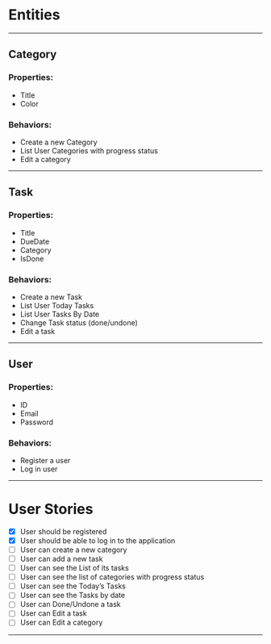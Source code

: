 # Entities

---

## Category
### Properties:
- Title
- Color

### Behaviors:
- Create a new Category
- List User Categories with progress status
- Edit a category

---

## Task
### Properties:
- Title
- DueDate
- Category
- IsDone

### Behaviors:
- Create a new Task
- List User Today Tasks
- List User Tasks By Date
- Change Task status (done/undone)
- Edit a task

---

## User
### Properties:
- ID
- Email
- Password

### Behaviors:
- Register a user
- Log in user

---

# User Stories
- [X] User should be registered 
- [X] User should be able to log in to the application 
- [ ] User can create a new category 
- [ ] User can add a new task
- [ ] User can see the List of its tasks
- [ ] User can see the list of categories with progress status
- [ ] User can see the Today’s Tasks
- [ ] User can see the Tasks by date
- [ ] User can Done/Undone a task
- [ ] User can Edit a task
- [ ] User can Edit a category

---

